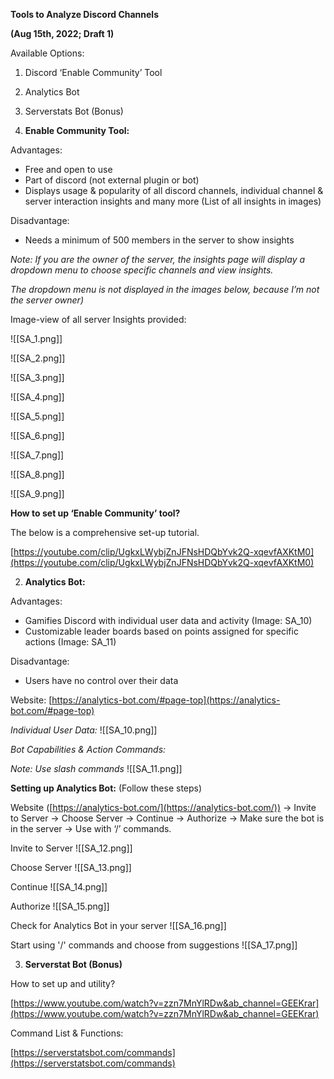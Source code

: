**Tools to Analyze Discord Channels**

**(Aug 15th, 2022; Draft 1)**

Available Options:
1. Discord ‘Enable Community’ Tool
2. Analytics Bot
3. Serverstats Bot (Bonus)



5. **Enable Community Tool:**

Advantages:
* Free and open to use
* Part of discord (not external plugin or bot)
* Displays usage & popularity of all discord channels, individual channel & server interaction insights and many more (List of all insights in images)

Disadvantage:
* Needs a minimum of 500 members in the server to show insights

_Note: If you are the owner of the server, the insights page will display a dropdown menu to choose specific channels and view insights._

_The dropdown menu is not displayed in the images below, because I’m not the server owner)_

Image-view of all server Insights provided:

![[SA_1.png]]

![[SA_2.png]]

![[SA_3.png]]

![[SA_4.png]]

![[SA_5.png]]

![[SA_6.png]]

![[SA_7.png]]

![[SA_8.png]]

![[SA_9.png]]




**How to set up ‘Enable Community’ tool?**

The below is a comprehensive set-up tutorial.

[https://youtube.com/clip/UgkxLWybjZnJFNsHDQbYvk2Q-xqevfAXKtM0](https://youtube.com/clip/UgkxLWybjZnJFNsHDQbYvk2Q-xqevfAXKtM0)




2. **Analytics Bot:**

Advantages:
* Gamifies Discord with individual user data and activity (Image: SA_10)
* Customizable leader boards based on points assigned for specific actions (Image: SA_11)

Disadvantage:
* Users have no control over their data

Website:
[https://analytics-bot.com/#page-top](https://analytics-bot.com/#page-top)

_Individual User Data:_
![[SA_10.png]]



_Bot Capabilities & Action Commands:_

_Note: Use slash commands_
![[SA_11.png]]


**Setting up Analytics Bot:**
(Follow these steps)

Website ([https://analytics-bot.com/](https://analytics-bot.com/)) → Invite to Server → Choose Server → Continue → Authorize → Make sure the bot is in the server → Use with ‘/’ commands.


Invite to Server
![[SA_12.png]]


Choose Server
![[SA_13.png]]


Continue
![[SA_14.png]]


Authorize
![[SA_15.png]]


Check for Analytics Bot in your server
![[SA_16.png]]


Start using '/' commands and choose from suggestions
![[SA_17.png]]



3. **Serverstat Bot (Bonus)**

How to set up and utility?

[https://www.youtube.com/watch?v=zzn7MnYlRDw&ab_channel=GEEKrar](https://www.youtube.com/watch?v=zzn7MnYlRDw&ab_channel=GEEKrar)

Command List & Functions:

[https://serverstatsbot.com/commands](https://serverstatsbot.com/commands)

